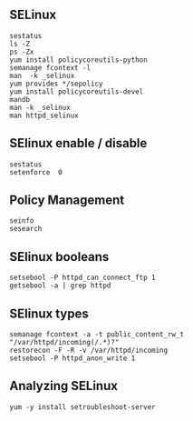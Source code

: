 SELinux
---------

    sestatus
    ls -Z
    ps -Zx
    yum install policycoreutils-python
    semanage fcontext -l
    man  -k _selinux
    yum provides */sepolicy
    yum install policycoreutils-devel
    mandb
    man -k _selinux
    man httpd_selinux


SElinux enable / disable
------------------------

    sestatus
    setenforce  0

Policy Management
------------------

    seinfo
    sesearch

SElinux booleans
-----------------

    setsebool -P httpd_can_connect_ftp 1
    getsebool -a | grep httpd


SElinux types
-------------

    semanage fcontext -a -t public_content_rw_t "/var/httpd/incoming(/.*)?"
    restorecon -F -R -v /var/httpd/incoming
    setsebool -P httpd_anon_write 1


Analyzing SELinux
-----------------

    yum -y install setroubleshoot-server
